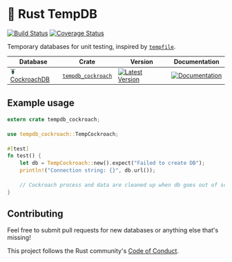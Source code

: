 # 💾 Rust TempDB

[![Build Status](https://travis-ci.org/calder/rust-tempdb.svg?branch=master)](https://travis-ci.org/calder/rust-tempdb) [![Coverage Status](https://coveralls.io/repos/github/calder/rust-tempdb/badge.svg?branch=master)](https://coveralls.io/github/calder/rust-tempdb?branch=master)

Temporary databases for unit testing, inspired by [`tempfile`](https://docs.rs/tempfile).

| Database | Crate | Version | Documentation |
| --- | --- | --- | --- |
| <a href="https://cockroachlabs.com"><img src="tempdb_cockroach/doc/logo.png" width="12" height="12"> CockroachDB</a> | [`tempdb_cockroach`](tempdb_cockroach) | [![Latest Version](https://img.shields.io/crates/v/tempdb_cockroach.svg)](https://crates.io/crates/tempdb_cockroach) | [![Documentation](https://docs.rs/tempdb_cockroach/badge.svg)](https://docs.rs/tempdb_cockroach) |

## Example usage

```rust
extern crate tempdb_cockroach;

use tempdb_cockroach::TempCockroach;

#[test]
fn test() {
    let db = TempCockroach::new().expect("Failed to create DB");
    println!("Connection string: {}", db.url());

    // Cockroach process and data are cleaned up when db goes out of scope.
}
```

## Contributing

Feel free to submit pull requests for new databases or anything else that's missing!

This project follows the Rust community's [Code of Conduct](https://www.rust-lang.org/policies/code-of-conduct).
